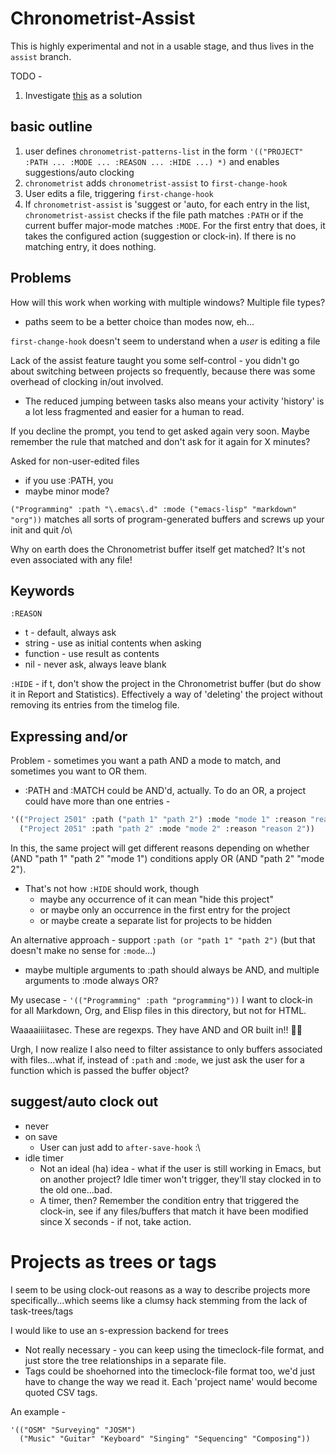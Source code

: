 # Chronometrist-Assist
This is highly experimental and not in a usable stage, and thus lives in the `assist` branch.

TODO -
1. Investigate [this](https://emacs.stackexchange.com/questions/14466/how-to-run-an-after-save-hook-only-when-the-buffer-has-been-saved-manually) as a solution

## basic outline
1. user defines `chronometrist-patterns-list` in the form
`'(("PROJECT" :PATH ... :MODE ... :REASON ... :HIDE ...) *)`
and enables suggestions/auto clocking
2. `chronometrist` adds `chronometrist-assist` to `first-change-hook`
3. User edits a file, triggering `first-change-hook`
4. If `chronometrist-assist` is 'suggest or 'auto, for each entry in the list, `chronometrist-assist` checks if the file path matches `:PATH` or if the current buffer major-mode matches `:MODE`. For the first entry that does, it takes the configured action (suggestion or clock-in). If there is no matching entry, it does nothing.

## Problems
How will this work when working with multiple windows? Multiple file types?
- paths seem to be a better choice than modes now, eh...

`first-change-hook` doesn't seem to understand when a _user_ is editing a file

Lack of the assist feature taught you some self-control - you didn't go about switching between projects so frequently, because there was some overhead of clocking in/out involved.
- The reduced jumping between tasks also means your activity 'history' is a lot less fragmented and easier for a human to read.

If you decline the prompt, you tend to get asked again very soon. Maybe remember the rule that matched and don't ask for it again for X minutes?

Asked for non-user-edited files
- if you use :PATH, you
- maybe minor mode?

`("Programming" :path "\.emacs\.d" :mode ("emacs-lisp" "markdown" "org"))` matches all sorts of program-generated buffers and screws up your init and quit /o\

Why on earth does the Chronometrist buffer itself get matched? It's not even associated with any file!

## Keywords
`:REASON`
- t - default, always ask
- string - use as initial contents when asking
- function - use result as contents
- nil - never ask, always leave blank

`:HIDE` - if t, don't show the project in the Chronometrist buffer (but do show it in Report and Statistics). Effectively a way of 'deleting' the project without removing its entries from the timelog file.

## Expressing and/or
Problem - sometimes you want a path AND a mode to match, and sometimes you want to OR them.
- :PATH and :MATCH could be AND'd, actually. To do an OR, a project could have more than one entries -

```el
'(("Project 2501" :path ("path 1" "path 2") :mode "mode 1" :reason "reason 1")
  ("Project 2051" :path "path 2" :mode "mode 2" :reason "reason 2"))
```

In this, the same project will get different reasons depending on whether (AND "path 1" "path 2" "mode 1") conditions apply OR (AND "path 2" "mode 2").
- That's not how `:HIDE` should work, though
  - maybe any occurrence of it can mean "hide this project"
  - or maybe only an occurrence in the first entry for the project
  - or maybe create a separate list for projects to be hidden

An alternative approach - support `:path (or "path 1" "path 2")` (but that doesn't make no sense for `:mode`...)
- maybe multiple arguments to :path should always be AND, and multiple arguments to :mode always OR?

My usecase - `'(("Programming" :path "programming"))`
I want to clock-in for all Markdown, Org, and Elisp files in this directory, but not for HTML.

Waaaaiiiitasec. These are regexps. They have AND and OR built in!! 🤦‍♀️

Urgh, I now realize I also need to filter assistance to only buffers associated with files...what if, instead of `:path` and `:mode`, we just ask the user for a function which is passed the buffer object?

## suggest/auto clock out
+ never
+ on save
  - User can just add to `after-save-hook` :\
+ idle timer
  - Not an ideal (ha) idea - what if the user is still working in Emacs, but on another project? Idle timer won't trigger, they'll stay clocked in to the old one...bad.
  - A timer, then? Remember the condition entry that triggered the clock-in, see if any files/buffers that match it have been modified since X seconds - if not, take action.

# Projects as trees or tags
I seem to be using clock-out reasons as a way to describe projects more specifically...which seems like a clumsy hack stemming from the lack of task-trees/tags

I would like to use an s-expression backend for trees
- Not really necessary - you can keep using the timeclock-file format, and just store the tree relationships in a separate file.
- Tags could be shoehorned into the timeclock-file format too, we'd just have to change the way we read it. Each 'project name' would become quoted CSV tags.

An example -
```
'(("OSM" "Surveying" "JOSM")
  ("Music" "Guitar" "Keyboard" "Singing" "Sequencing" "Composing"))
```
